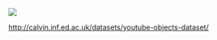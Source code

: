 ![](http://groups.inf.ed.ac.uk/calvin/youtube-objectsv2/Images/horse_00015746.jpg)



http://calvin.inf.ed.ac.uk/datasets/youtube-objects-dataset/
